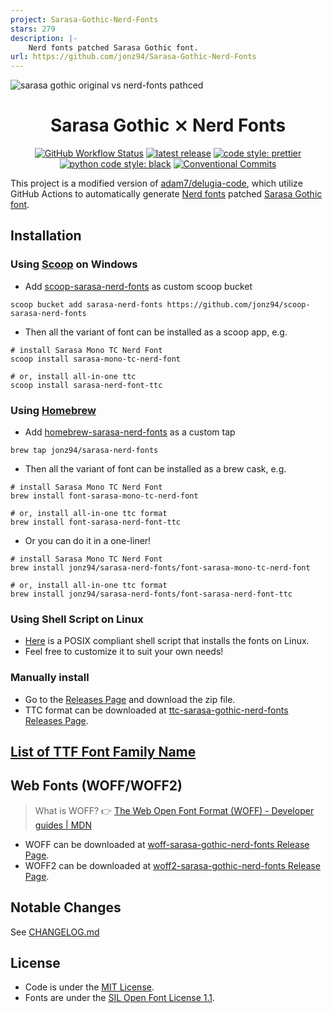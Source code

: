 ```yaml
---
project: Sarasa-Gothic-Nerd-Fonts
stars: 279
description: |-
    Nerd fonts patched Sarasa Gothic font.
url: https://github.com/jonz94/Sarasa-Gothic-Nerd-Fonts
---
```


![sarasa gothic original vs nerd-fonts pathced](https://i.imgur.com/vZVe5bG.png)

<h1 align="center">Sarasa Gothic ⨯ Nerd Fonts</h1>

<p align="center">
  <a href="https://github.com/jonz94/Sarasa-Gothic-Nerd-Fonts/actions/workflows/generate-fonts.yml"><img alt="GitHub Workflow Status" src="https://img.shields.io/github/actions/workflow/status/jonz94/Sarasa-Gothic-Nerd-Fonts/generate-fonts.yml?label=generate%20fonts&logo=github&style=flat-square"></a>
  <a href="https://github.com/jonz94/Sarasa-Gothic-Nerd-Fonts/releases/latest"><img alt="latest release" src="https://img.shields.io/github/v/release/jonz94/Sarasa-Gothic-Nerd-Fonts?style=flat-square"></a>
  <a href="https://github.com/prettier/prettier"><img alt="code style: prettier" src="https://img.shields.io/badge/code_style-prettier-ff69b4.svg?style=flat-square"></a>
  <a href="https://github.com/psf/black"><img alt="python code style: black" src="https://img.shields.io/badge/python%20code%20style-black-000000.svg?style=flat-square"></a>
  <a href="https://conventionalcommits.org"><img alt="Conventional Commits" src="https://img.shields.io/badge/Conventional%20Commits-1.0.0-%23FE5196?style=flat-square"></a>
</p>

This project is a modified version of [adam7/delugia-code](https://github.com/adam7/delugia-code), which utilize GitHub Actions to automatically generate [Nerd fonts](https://github.com/ryanoasis/nerd-fonts) patched [Sarasa Gothic font](https://github.com/be5invis/Sarasa-Gothic).

## Installation

### Using [Scoop](https://scoop.sh) on Windows

- Add [scoop-sarasa-nerd-fonts](https://github.com/jonz94/scoop-sarasa-nerd-fonts) as custom scoop bucket

```shell
scoop bucket add sarasa-nerd-fonts https://github.com/jonz94/scoop-sarasa-nerd-fonts
```

- Then all the variant of font can be installed as a scoop app, e.g.

```shell
# install Sarasa Mono TC Nerd Font
scoop install sarasa-mono-tc-nerd-font

# or, install all-in-one ttc
scoop install sarasa-nerd-font-ttc
```

### Using [Homebrew](https://brew.sh/)

- Add [homebrew-sarasa-nerd-fonts](https://github.com/jonz94/homebrew-sarasa-nerd-fonts) as a custom tap

```shell
brew tap jonz94/sarasa-nerd-fonts
```

- Then all the variant of font can be installed as a brew cask, e.g.

```shell
# install Sarasa Mono TC Nerd Font
brew install font-sarasa-mono-tc-nerd-font

# or, install all-in-one ttc format
brew install font-sarasa-nerd-font-ttc
```

- Or you can do it in a one-liner!

```shell
# install Sarasa Mono TC Nerd Font
brew install jonz94/sarasa-nerd-fonts/font-sarasa-mono-tc-nerd-font

# or, install all-in-one ttc format
brew install jonz94/sarasa-nerd-fonts/font-sarasa-nerd-font-ttc
```

### Using Shell Script on Linux

- [Here](https://gist.github.com/jonz94/bf5b885e656caa88b6adbf6df93612e2) is a POSIX compliant shell script that installs the fonts on Linux.
- Feel free to customize it to suit your own needs!

### Manually install

- Go to the [Releases Page](https://github.com/jonz94/Sarasa-Gothic-Nerd-Fonts/releases/latest) and download the zip file.
- TTC format can be downloaded at [ttc-sarasa-gothic-nerd-fonts Releases Page](https://github.com/jonz94/ttc-sarasa-gothic-nerd-fonts/releases/latest).

## [List of TTF Font Family Name](docs/ttf-font-family-name.md)

## Web Fonts (WOFF/WOFF2)

> What is WOFF? 👉 [The Web Open Font Format (WOFF) - Developer guides | MDN](https://developer.mozilla.org/en-US/docs/Web/Guide/WOFF)

- WOFF can be downloaded at [woff-sarasa-gothic-nerd-fonts Release Page](https://github.com/jonz94/woff-sarasa-gothic-nerd-fonts/releases/latest).
- WOFF2 can be downloaded at [woff2-sarasa-gothic-nerd-fonts Release Page](https://github.com/jonz94/woff2-sarasa-gothic-nerd-fonts/releases/latest).

## Notable Changes

See [CHANGELOG.md](CHANGELOG.md)

## License

- Code is under the [MIT License](LICENSE).
- Fonts are under the [SIL Open Font License 1.1](https://github.com/be5invis/Sarasa-Gothic/blob/master/LICENSE).

